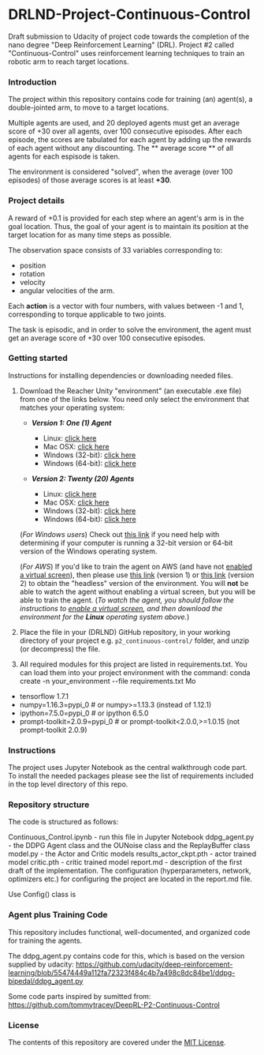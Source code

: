 # DRLND-Project-Continuous-Control
Draft submission to Udacity of project code towards the completion of the nano degree "Deep Reinforcement Learning" (DRL). Project #2 called "Continuous-Control" uses reinforcement learning techniques to train an robotic arm to reach target locations.

### Introduction

The project within this repository contains code for training (an) agent(s), a double-jointed arm, to move to a target locations. 

Multiple agents are used, and 20 deployed agents must get an average score of +30 over all agents, over 100 consecutive episodes.
After each episode, the scores are tabulated for each agent by adding up the rewards of each agent without any discounting. 
The ** average score ** of all agents for each espisode is taken.

The environment is considered "solved", when the average (over 100 episodes) of those average scores is at least **+30**.

### Project details

A reward of +0.1 is provided for each step where an agent's arm is in the goal location. Thus, the goal of your agent is to maintain its position at the target location for as many time steps as possible.

The observation space consists of 33 variables corresponding to:
- position 
- rotation 
- velocity 
- angular velocities of the arm. 

Each **action** is a vector with four numbers, with values between -1 and 1, corresponding to torque applicable to two joints. 

The task is episodic, and in order to solve the environment, the agent must get an average score of +30 over 100 consecutive episodes.

### Getting started

Instructions for installing dependencies or downloading needed files.

1. Download the Reacher Unity "environment" (an executable .exe file) from one of the links below.  You need only select the environment that matches your operating system:

    - **_Version 1: One (1) Agent_**
        - Linux: [click here](https://s3-us-west-1.amazonaws.com/udacity-drlnd/P2/Reacher/one_agent/Reacher_Linux.zip)
        - Mac OSX: [click here](https://s3-us-west-1.amazonaws.com/udacity-drlnd/P2/Reacher/one_agent/Reacher.app.zip)
        - Windows (32-bit): [click here](https://s3-us-west-1.amazonaws.com/udacity-drlnd/P2/Reacher/one_agent/Reacher_Windows_x86.zip)
        - Windows (64-bit): [click here](https://s3-us-west-1.amazonaws.com/udacitydrlnd/P2/Reacher/one_agent/Reacher_Windows_x86_64.zip)

    - **_Version 2: Twenty (20) Agents_**
        - Linux: [click here](https://s3-us-west-1.amazonaws.com/udacity-drlnd/P2/Reacher/Reacher_Linux.zip)
        - Mac OSX: [click here](https://s3-us-west-1.amazonaws.com/udacity-drlnd/P2/Reacher/Reacher.app.zip)
        - Windows (32-bit): [click here](https://s3-us-west-1.amazonaws.com/udacity-drlnd/P2/Reacher/Reacher_Windows_x86.zip)
        - Windows (64-bit): [click here](https://s3-us-west-1.amazonaws.com/udacity-drlnd/P2/Reacher/Reacher_Windows_x86_64.zip)

    (_For Windows users_) Check out [this link](https://support.microsoft.com/en-us/help/827218/how-to-determine-whether-a-computer-is-running-a-32-bit-version-or-64) if you need help with determining if your computer is running a 32-bit version or 64-bit version of the Windows operating system.

    (_For AWS_) If you'd like to train the agent on AWS (and have not [enabled a virtual screen](https://github.com/Unity-Technologies/ml-agents/blob/master/docs/Training-on-Amazon-Web-Service.md)), then please use [this link](https://s3-us-west-1.amazonaws.com/udacity-drlnd/P2/Reacher/one_agent/Reacher_Linux_NoVis.zip) (version 1) or [this link](https://s3-us-west-1.amazonaws.com/udacity-drlnd/P2/Reacher/Reacher_Linux_NoVis.zip) (version 2) to obtain the "headless" version of the environment.  You will **not** be able to watch the agent without enabling a virtual screen, but you will be able to train the agent.  (_To watch the agent, you should follow the instructions to [enable a virtual screen](https://github.com/Unity-Technologies/ml-agents/blob/master/docs/Training-on-Amazon-Web-Service.md), and then download the environment for the **Linux** operating system above._)

2. Place the file in your (DRLND) GitHub repository, in your working directory of your project e.g. `p2_continuous-control/` folder, and unzip (or decompress) the file.
3. All required modules for this project are listed in requirements.txt. You can load them into your project environment with the command:  conda create -n your_environment --file requirements.txt
Mo
- tensorflow 1.7.1 
- numpy=1.16.3=pypi_0  # or numpy>=1.13.3 (instead of  1.12.1) 
- ipython=7.5.0=pypi_0  # or ipython 6.5.0 
- prompt-toolkit=2.0.9=pypi_0 # or prompt-toolkit<2.0.0,>=1.0.15 (not prompt-toolkit 2.0.9) 

### Instructions 

The project uses Jupyter Notebook as the central walkthrough code part.
To install the needed packages please see the list of requirements included in the top level directory of this repo.

### Repository structure

The code is structured as follows:

Continuous_Control.ipynb - run this file in Jupyter Notebook
ddpg_agent.py - the DDPG Agent class and the OUNoise class and the ReplayBuffer class
model.py - the Actor and Critic models
results_actor_ckpt.pth - actor trained model
critic.pth - critic trained model
report.md - description of the first draft of the implementation.
The configuration (hyperparameters, network, optimizers etc.) for configuring the project are located in the report.md file.

Use Config() class is 

### Agent plus Training Code

This repository includes functional, well-documented, and organized code for training the agents.

The ddpg_agent.py contains code for this, which is based on the version supplied by udacity:
https://github.com/udacity/deep-reinforcement-learning/blob/55474449a112fa72323f484c4b7a498c8dc84be1/ddpg-bipedal/ddpg_agent.py 

Some code parts inspired by sumitted from: https://github.com/tommytracey/DeepRL-P2-Continuous-Control

### License
The contents of this repository are covered under the [MIT License](LICENSE).
